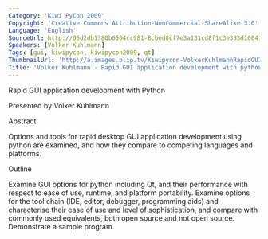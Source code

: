 ```yaml
---
Category: 'Kiwi PyCon 2009'
Copyright: 'Creative Commons Attribution-NonCommercial-ShareAlike 3.0'
Language: 'English'
SourceUrl: http://05d2db1380b6504cc981-8cbed8cf7e3a131cd8f1c3e383d10041.r93.cf2.rackcdn.com/kiwi-pycon-2009/117_volker-kuhlmann-rapid-gui-application-development-with-python.flv
Speakers: [Volker Kuhlmann]
Tags: [gui, kiwipycon, kiwipycon2009, qt]
ThumbnailUrl: 'http://a.images.blip.tv/Kiwipycon-VolkerKuhlmannRapidGUIApplicationDevelopmentWithPython822-341.jpg'
Title: 'Volker Kuhlmann - Rapid GUI application development with python'
---
```

Rapid GUI application development with Python

Presented by Volker Kuhlmann

Abstract

Options and tools for rapid desktop GUI application development using python
are examined, and how they compare to competing languages and platforms.

Outline

Examine GUI options for python including Qt, and their performance with
respect to ease of use, runtime, and platform portability. Examine options for
the tool chain (IDE, editor, debugger, programming aids) and characterise
their ease of use and level of sophistication, and compare with commonly used
equivalents, both open source and not open source. Demonstrate a sample
program.
